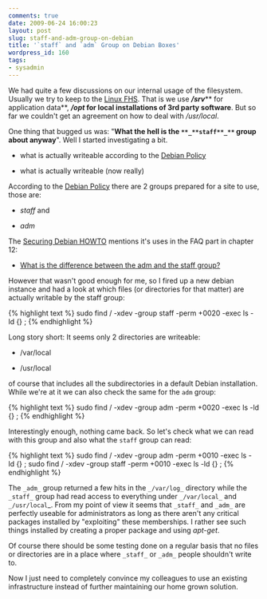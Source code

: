 ```yaml
---
comments: true
date: 2009-06-24 16:00:23
layout: post
slug: staff-and-adm-group-on-debian
title: '`staff` and `adm` Group on Debian Boxes'
wordpress_id: 160
tags:
- sysadmin
---
```


We had quite a few discussions on our internal usage of the filesystem. Usually we try to keep to the [Linux FHS](http://www.pathname.com/fhs/). That is we use _**/srv**_** for application data**, **_/opt_ for local installations of 3rd party software**. But so far we couldn't get an agreement on how to deal with _/usr/local_.

One thing that bugged us was: "**What the hell is the `**_**staff**_**` group about anyway**". Well I started investigating a bit.



	
  * what is actually writeable according to the [Debian Policy](http://www.debian.org/doc/debian-policy/)

	
  * what is actually writeable (now really)


According to the [Debian Policy](http://www.debian.org/doc/debian-policy/) there are 2 groups prepared for a site to use, those are:



	
  * _staff_ and

	
  * _adm_


The [Securing Debian HOWTO](http://www.debian.org/doc/manuals/securing-debian-howto/) mentions it's uses in the FAQ part in chapter 12:



	
  * [What is the difference between the adm and the staff group?](http://www.debian.org/doc/manuals/securing-debian-howto/ch12.en.html#s12.1.12.3)


However that wasn't good enough for me, so I fired up a new debian instance and had a look at which files (or directories for that matter) are actually writable by the staff group:

{% highlight text %}
sudo find / -xdev -group staff -perm +0020 -exec ls -ld {} \;
{% endhighlight %}


Long story short: It seems only 2 directories are writeable:



	
  * /var/local

	
  * /usr/local


of course that includes all the subdirectories in a default Debian installation. While we're at it we can also check the same for the `adm` group:

{% highlight text %}
sudo find / -xdev -group adm -perm +0020 -exec ls -ld {} \;
{% endhighlight %}

Interestingly enough, nothing came back. So let's check what we can read with this group and also what the `staff` group can read:

{% highlight text %}
sudo find / -xdev -group adm -perm +0010 -exec ls -ld {} \;
sudo find / -xdev -group staff -perm +0010 -exec ls -ld {} \;
{% endhighlight %}


The `_adm_` group returned a few hits in the `_/var/log_` directory while the `_staff_` group had read access to everything under `_/var/local_` and `_/usr/local`_. From my point of view it seems that `_staff_` and `_adm_` are perfectly useable for administrators as long as there aren't any critical packages installed by "exploiting" these memberships. I rather see such things installed by creating a proper package and using _apt-get_.



Of course there should be some testing done on a regular basis that no files or directories are in a place where `_staff_` or `_adm_` people shouldn't write to.

Now I just need to completely convince my colleagues to use an existing infrastructure instead of further maintaining our home grown solution.
